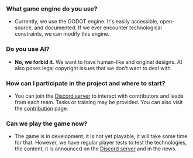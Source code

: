 ### What game engine do you use?

- Currently, we use the GODOT engine. It's easily accessible, open-source, and documented. If we ever encounter technological constraints, we can modify this engine.

### Do you use AI?

- **No, we forbid it**. We want to have human-like and original designs. AI also poses legal copyright issues that we don't want to deal with.

### How can I participate in the project and where to start?

- You can join the [Discord server](https://discord.gg/K4a2mwwBAM) to interact with contributors and leads from each team. Tasks or training may be provided. You can also visit the [contribution](/fr/contribute) page.

### Can we play the game now?

- The game is in development, it is not yet playable, it will take some time for that. However, we have regular player tests to test the technologies, the content, it is announced on the [Discord server](https://discord.gg/K4a2mwwBAM) and in the news.
